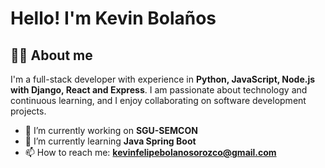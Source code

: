 # Hello! I'm Kevin Bolaños

## 👨‍💻 About me
I'm a full-stack developer with experience in **Python, JavaScript, Node.js with Django, React and Express**. I am passionate about technology and continuous learning, and I enjoy collaborating on software development projects.

- 🔭 I’m currently working on **SGU-SEMCON**
- 🌱 I’m currently learning **Java Spring Boot**
- 📫 How to reach me: **kevinfelipebolanosorozco@gmail.com**
